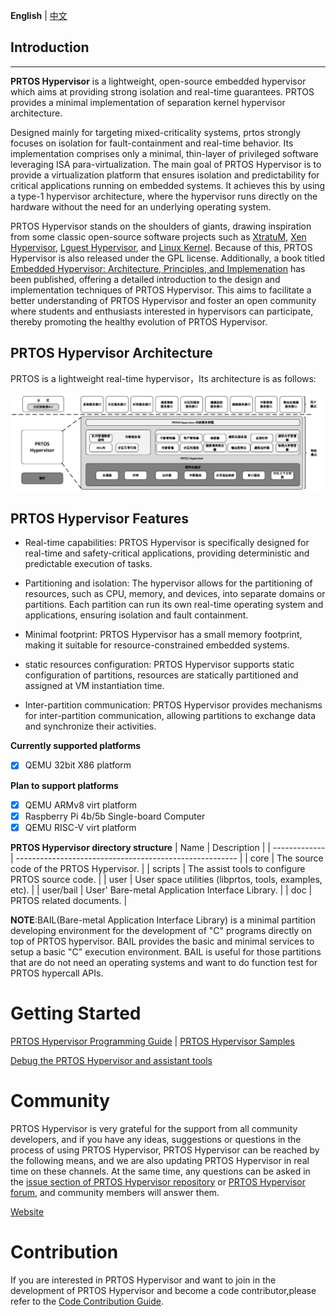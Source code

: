 **English** | [中文](README_zh.md)

## Introduction
------------

**PRTOS Hypervisor** is a lightweight, open-source embedded hypervisor which aims at providing strong isolation and real-time guarantees. PRTOS provides a minimal implementation of separation kernel hypervisor architecture. 

Designed mainly for targeting mixed-criticality systems, prtos strongly focuses on isolation for fault-containment and real-time behavior. Its implementation comprises only a minimal, thin-layer of privileged software leveraging ISA para-virtualization. The main goal of PRTOS Hypervisor is to provide a virtualization platform that ensures isolation and predictability for critical applications running on embedded systems. It achieves this by using a type-1 hypervisor architecture, where the hypervisor runs directly on the hardware without the need for an underlying operating system.

PRTOS Hypervisor stands on the shoulders of giants, drawing inspiration from some classic open-source software projects such as [XtratuM](https://en.wikipedia.org/wiki/XtratuM), [Xen Hypervisor](https://xenproject.org/), [Lguest Hypervisor](http://lguest.ozlabs.org), and [Linux Kernel](https://www.linux.org/). Because of this, PRTOS Hypervisor is also released under the GPL license. Additionally, a book titled [Embedded Hypervisor: Architecture, Principles, and Implemenation](https://item.jd.com/10106992272683.html) has been published, offering a detailed introduction to the design and implementation techniques of PRTOS Hypervisor. This aims to facilitate a better understanding of PRTOS Hypervisor and foster an open community where students and enthusiasts interested in hypervisors can participate, thereby promoting the healthy evolution of PRTOS Hypervisor.

## PRTOS Hypervisor Architecture

PRTOS is a lightweight real-time hypervisor，Its architecture is as follows:

![architecturezh](./doc/figures/prtos_architecture_zh.jpg)


## PRTOS Hypervisor Features

 - Real-time capabilities: PRTOS Hypervisor is specifically designed for real-time and safety-critical applications, providing deterministic and predictable execution of tasks.

 - Partitioning and isolation: The hypervisor allows for the partitioning of resources, such as CPU, memory, and devices, into separate domains or partitions. Each partition can run its own real-time operating system and applications, ensuring isolation and fault containment.

 - Minimal footprint: PRTOS Hypervisor has a small memory footprint, making it suitable for resource-constrained embedded systems.

 - static resources configuration: PRTOS Hypervisor supports static configuration of partitions, resources are statically partitioned and assigned at VM instantiation time.

 - Inter-partition communication: PRTOS Hypervisor provides mechanisms for inter-partition communication, allowing partitions to exchange data and synchronize their activities.


**Currently supported platforms**
- [x] QEMU 32bit X86 platform

**Plan to support platforms**
- [x] QEMU ARMv8 virt platform
- [x] Raspberry Pi 4b/5b Single-board Computer
- [x] QEMU RISC-V virt platform

**PRTOS Hypervisor directory structure**
| Name          | Description                                             |
| ------------- | ------------------------------------------------------- |
| core          | The source code of the PRTOS Hypervisor.                |
| scripts       | The assist tools to configure PRTOS source code.        |
| user          | User space utilities (libprtos, tools, examples, etc).  |
| user/bail     | User' Bare-metal Application Interface Library.         |
| doc           | PRTOS related documents.                                 |

**NOTE**:BAIL(Bare-metal Application Interface Library) is a minimal partition developing environment for the development of "C" programs directly on top of PRTOS hypervisor. BAIL provides the basic and minimal services to setup a basic "C" execution environment. BAIL is useful for those partitions that are do not need an operating systems and want to do function test for PRTOS hypercall APIs.


# Getting Started

[PRTOS Hypervisor Programming Guide](http://www.prtos.org/prtos_hypervisor_x86_user_guide/) | [PRTOS Hypervisor Samples](https://github.com/prtos-project/prtos-hypervisor/tree/main/user/bail/examples)

[Debug the PRTOS Hypervisor and assistant tools](doc/debug/how_to_debug_prtos_hypervisor_and_assistant_tools.md)

# Community

PRTOS Hypervisor is very grateful for the support from all community developers, and if you have any ideas, suggestions or questions in the process of using PRTOS Hypervisor, PRTOS Hypervisor can be reached by the following means, and we are also updating PRTOS Hypervisor in real time on these channels. At the same time, any questions can be asked in the [issue section of PRTOS Hypervisor repository](https://github.com/prtos-project/prtos-hypervisor/issues) or [PRTOS Hypervisor forum](http://www.prtos.org), and community members will answer them.

[Website](http://www.prtos.org)

# Contribution

If you are interested in PRTOS Hypervisor and want to join in the development of PRTOS Hypervisor and become a code contributor,please refer to the [Code Contribution Guide](doc/contribution_guide/contribution_guide.md).
